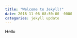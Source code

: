 ```yaml
---
title: "Welcome to Jekyll!"
date: 2018-11-06 08:50:00 -0000
categories: jekyll update
---
```


Hello
